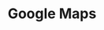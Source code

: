 ---
blog: https://www.blog.google/products/maps/
facebook: https://www.facebook.com/GoogleMaps/
github: googlemaps
logohandle: google_maps
sort: google_maps
title: Google Maps
twitter: https://twitter.com/googlemaps
website: https://maps.google.com/
wikipedia: https://en.wikipedia.org/wiki/Google_Maps
---